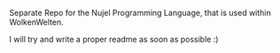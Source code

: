 Separate Repo for the Nujel Programming Language, that is used within WolkenWelten.

I will try and write a proper readme as soon as possible :)
